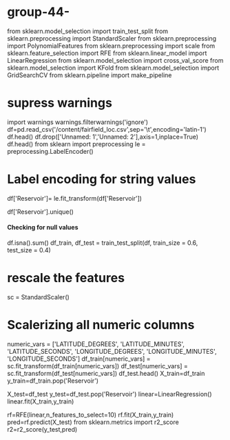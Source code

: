 # group-44-
from sklearn.model_selection import train_test_split
from sklearn.preprocessing import StandardScaler
from sklearn.preprocessing import PolynomialFeatures
from sklearn.preprocessing import scale
from sklearn.feature_selection import RFE
from sklearn.linear_model import LinearRegression
from sklearn.model_selection import cross_val_score
from sklearn.model_selection import KFold
from sklearn.model_selection import GridSearchCV
from sklearn.pipeline import make_pipeline
 # supress warnings
import warnings
warnings.filterwarnings('ignore')
df=pd.read_csv('/content/fairfield_loc.csv',sep='\t',encoding='latin-1')
df.head()
df.drop(['Unnamed: 1','Unnamed: 2'],axis=1,inplace=True)
df.head()
from sklearn import preprocessing
le = preprocessing.LabelEncoder()
  
# Label encoding for string values
df['Reservoir']= le.fit_transform(df['Reservoir'])
  
df['Reservoir'].unique()
#### Checking for null values
df.isna().sum()
df_train, df_test = train_test_split(df, train_size = 0.6, test_size = 0.4)

# rescale the features
sc = StandardScaler()

# Scalerizing all numeric columns
numeric_vars = ['LATITUDE_DEGREES', 'LATITUDE_MINUTES', 'LATITUDE_SECONDS',
       'LONGITUDE_DEGREES', 'LONGITUDE_MINUTES', 'LONGITUDE_SECONDS']
df_train[numeric_vars] = sc.fit_transform(df_train[numeric_vars])
df_test[numeric_vars] = sc.fit_transform(df_test[numeric_vars])
df_test.head()
X_train=df_train
y_train=df_train.pop('Reservoir')

X_test=df_test
y_test=df_test.pop('Reservoir')
linear=LinearRegression()
linear.fit(X_train,y_train)

rf=RFE(linear,n_features_to_select=10)
rf.fit(X_train,y_train)
pred=rf.predict(X_test)
from sklearn.metrics import r2_score
r2=r2_score(y_test,pred)
